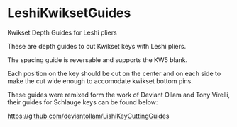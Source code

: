 # LeshiKwiksetGuides
Kwikset Depth Guides for Leshi pliers

These are depth guides to cut Kwikset keys with Leshi pliers. 

The spacing guide is reversable and supports the KW5 blank.

Each position on the key should be cut on the center and on each side to make the cut wide enough to accomodate kwikset bottom pins.

These guides were remixed form the work of Deviant Ollam and Tony Virelli, their guides for Schlauge keys can be found below:

https://github.com/deviantollam/LishiKeyCuttingGuides
